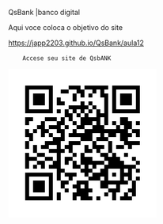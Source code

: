 
QsBank |banco digital

 Aqui voce coloca o objetivo do site


<a href="https://japp2203.github.io/QsBank/aula12">

https://japp2203.github.io/QsBank/aula12

		Accese seu site de QsbANK			
</a>


<img src="frame.png" alt="CÓDIGO QR DO site Qs Bank">
